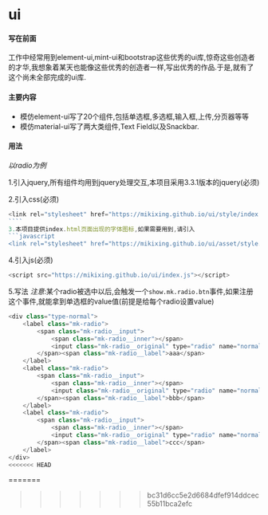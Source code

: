 # ui
#### 写在前面
工作中经常用到element-ui,mint-ui和bootstrap这些优秀的ui库,惊奇这些创造者的才华,我想象着某天也能像这些优秀的创造者一样,写出优秀的作品.于是,就有了这个尚未全部完成的ui库.
#### 主要内容
* 模仿element-ui写了20个组件,包括单选框,多选框,输入框,上传,分页器等等
* 模仿material-ui写了两大类组件,Text Field以及Snackbar.
#### 用法
*以radio为例*

1.引入jquery,所有组件均用到jquery处理交互,本项目采用3.3.1版本的jquery(必须)

2.引入css(必须)
```javascript
<link rel="stylesheet" href="https://mikixing.github.io/ui/style/index.css" />
​````
3.本项目提供index.html页面出现的字体图标,如果需要用到,请引入
​```javascript
<link rel="stylesheet" href="https://mikixing.github.io/ui/asset/style.css">
```
4.引入js(必须)
```javascript
<script src="https://mikixing.github.io/ui/index.js"></script>
```
5.写法
*注意*:某个radio被选中以后,会触发一个`show.mk.radio.btn`事件,如果注册这个事件,就能拿到单选框的value值(前提是给每个radio设置value)

```javascript
<div class="type-normal">
	<label class="mk-radio">
		<span class="mk-radio__input">
			<span class="mk-radio__inner"></span>
			<input class="mk-radio__original" type="radio" name="normal" value=1>
		</span><span class="mk-radio__label">aaa</span>
	</label>
	<label class="mk-radio">
		<span class="mk-radio__input">
			<span class="mk-radio__inner"></span>
			<input class="mk-radio__original" type="radio" name="normal" value=2>
		</span><span class="mk-radio__label">bbb</span>
	</label>
	<label class="mk-radio">
		<span class="mk-radio__input">
			<span class="mk-radio__inner"></span>
			<input class="mk-radio__original" type="radio" name="normal" value=3>
		</span><span class="mk-radio__label">ccc</span>
	</label>
</div>
<<<<<<< HEAD
```
=======
>>>>>>> bc31d6cc5e2d6684dfef914ddcec55b11bca2efc
